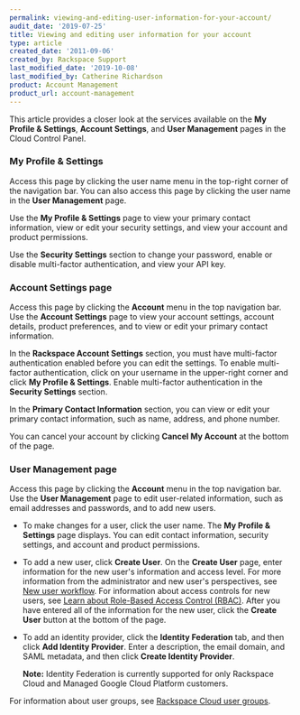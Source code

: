 ```yaml
---
permalink: viewing-and-editing-user-information-for-your-account/
audit_date: '2019-07-25'
title: Viewing and editing user information for your account
type: article
created_date: '2011-09-06'
created_by: Rackspace Support
last_modified_date: '2019-10-08'
last_modified_by: Catherine Richardson
product: Account Management
product_url: account-management
---
```


This article provides a closer look at the services available on
the **My Profile & Settings**, **Account Settings**, and **User Management** pages in the Cloud
Control Panel.

### My Profile & Settings

Access this page by clicking the user name menu in the top-right corner of the navigation bar. You can also access this page by clicking the user name in the **User Management** page.

Use the **My Profile & Settings** page to view your primary contact information, view or edit your security settings, and view your account and product permissions.

Use the **Security Settings** section to change your password, enable or disable multi-factor authentication, and view your API key.

### Account Settings page

Access this page by clicking the **Account** menu in the top navigation bar. Use the **Account Settings** page to view your account settings, account details, product preferences, and to view or edit your primary contact information.

In the **Rackspace Account Settings** section, you must have multi-factor authentication enabled before you can edit the settings. To enable multi-factor authentication, click on your username in the upper-right corner and click **My Profile & Settings**. Enable multi-factor authentication in the **Security Settings** section.

In the **Primary Contact Information** section, you can view or edit your primary contact information, such as name, address, and phone number.

You can cancel your account by clicking **Cancel My Account** at the bottom of the page.

### User Management page

Access this page by clicking the **Account** menu in the top navigation bar. Use the **User Management** page to edit user-related information, such
as email addresses and passwords, and to add new users.

- To make changes for a user, click the user name. The **My Profile & Settings** page displays. You can edit contact information, security settings, and account and product permissions.

- To add a new user, click **Create User**. On the **Create User** page, enter information for the new user's information and access level. For more information from the administrator and new user's perspectives, see [New user workflow](/how-to/new-user-workflow). For information about access controls for new users, see [Learn about Role-Based Access Control (RBAC)](/how-to/overview-role-based-access-control-rbac). After you have entered all of the information for the new user, click the **Create User** button at the bottom of the page.

- To add an identity provider, click the **Identity Federation** tab, and then click **Add Identity Provider**. Enter a description, the email domain, and SAML metadata, and then click **Create Identity Provider**.

  **Note:** Identity Federation is currently supported for only Rackspace Cloud and Managed Google Cloud Platform customers.

 For information about user groups, see [Rackspace Cloud user groups](/how-to/rackspace-cloud-user-groups).
